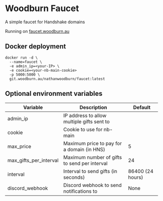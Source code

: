 # Woodburn Faucet
A simple faucet for Handshake domains

Running on [faucet.woodburn.au](https://faucet.woodburn.au)

## Docker deployment
```
docker run -d \
  --name=faucet \
  -e admin_ip=<your-IP> \
  -e cookie=<your-nb-main-cookie>
  -p 5000:5000 \
  git.woodburn.au/nathanwoodburn/faucet:latest

```

## Optional environment variables
| Variable | Description | Default |
| --- | --- | --- |
| admin_ip | IP address to allow multiple gifts sent to |
| cookie | Cookie to use for nb-main |
| max_price | Maximum price to pay for a domain (in HNS) | 5 |
| max_gifts_per_interval | Maximum number of gifts to send per interval | 24 |
| interval | Interval to send gifts (in seconds) | 86400 (24 hours) |
| discord_webhook | Discord webhook to send notifications to | None |